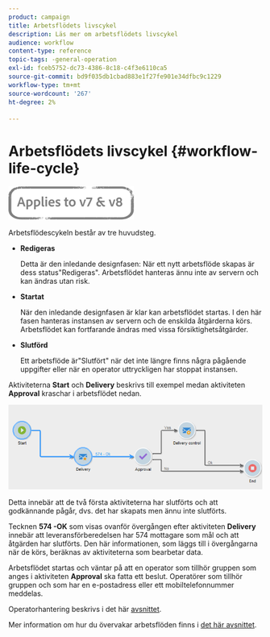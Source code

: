```yaml
---
product: campaign
title: Arbetsflödets livscykel
description: Läs mer om arbetsflödets livscykel
audience: workflow
content-type: reference
topic-tags: -general-operation
exl-id: fceb5752-dc73-4386-8c18-c4f3e6110ca5
source-git-commit: bd9f035db1cbad883e1f27fe901e34dfbc9c1229
workflow-type: tm+mt
source-wordcount: '267'
ht-degree: 2%

---
```


# Arbetsflödets livscykel {#workflow-life-cycle}

![](../../assets/common.svg)

Arbetsflödescykeln består av tre huvudsteg.

* **Redigeras**

   Detta är den inledande designfasen: När ett nytt arbetsflöde skapas är dess status&quot;Redigeras&quot;. Arbetsflödet hanteras ännu inte av servern och kan ändras utan risk.

* **Startat**

   När den inledande designfasen är klar kan arbetsflödet startas. I den här fasen hanteras instansen av servern och de enskilda åtgärderna körs. Arbetsflödet kan fortfarande ändras med vissa försiktighetsåtgärder.

* **Slutförd**

   Ett arbetsflöde är&quot;Slutfört&quot; när det inte längre finns några pågående uppgifter eller när en operator uttryckligen har stoppat instansen.

Aktiviteterna **Start** och **Delivery** beskrivs till exempel medan aktiviteten **Approval** kraschar i arbetsflödet nedan.

![](assets/new-workflow-6.png)

Detta innebär att de två första aktiviteterna har slutförts och att godkännande pågår, dvs. det har skapats men ännu inte slutförts.

Tecknen **574 -OK** som visas ovanför övergången efter aktiviteten **Delivery** innebär att leveransförberedelsen har 574 mottagare som mål och att åtgärden har slutförts. Den här informationen, som läggs till i övergångarna när de körs, beräknas av aktiviteterna som bearbetar data.

Arbetsflödet startas och väntar på att en operator som tillhör gruppen som anges i aktiviteten **Approval** ska fatta ett beslut. Operatörer som tillhör gruppen och som har en e-postadress eller ett mobiltelefonnummer meddelas.

Operatorhantering beskrivs i det här [avsnittet](../../platform/using/access-management.md).

Mer information om hur du övervakar arbetsflöden finns i [det här avsnittet](monitoring-workflow-execution.md).
